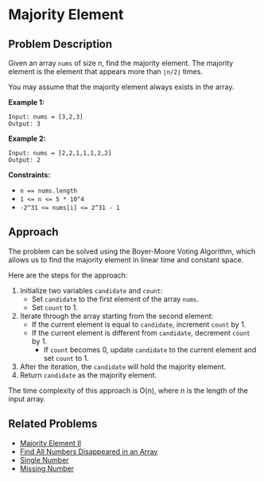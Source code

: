 
# Majority Element

## Problem Description

Given an array `nums` of size n, find the majority element. The majority element is the element that appears more than `⌊n/2⌋` times.

You may assume that the majority element always exists in the array.

**Example 1:**
```
Input: nums = [3,2,3]
Output: 3
```
**Example 2:**
```
Input: nums = [2,2,1,1,1,2,2]
Output: 2
```
**Constraints:**

- `n == nums.length`
- `1 <= n <= 5 * 10^4`
- `-2^31 <= nums[i] <= 2^31 - 1`

## Approach

The problem can be solved using the Boyer-Moore Voting Algorithm, which allows us to find the majority element in linear time and constant space.

Here are the steps for the approach:

1. Initialize two variables `candidate` and `count`:
   - Set `candidate` to the first element of the array `nums`.
   - Set `count` to 1.
2. Iterate through the array starting from the second element:
   - If the current element is equal to `candidate`, increment `count` by 1.
   - If the current element is different from `candidate`, decrement `count` by 1.
     - If `count` becomes 0, update `candidate` to the current element and set `count` to 1.
3. After the iteration, the `candidate` will hold the majority element.
4. Return `candidate` as the majority element.

The time complexity of this approach is O(n), where n is the length of the input array.

## Related Problems

- [Majority Element II](https://leetcode.com/problems/majority-element-ii/)
- [Find All Numbers Disappeared in an Array](https://leetcode.com/problems/find-all-numbers-disappeared-in-an-array/)
- [Single Number](https://leetcode.com/problems/single-number/)
- [Missing Number](https://leetcode.com/problems/missing-number/)


